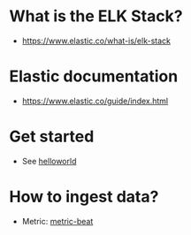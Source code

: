 # What is the ELK Stack?
- https://www.elastic.co/what-is/elk-stack

# Elastic documentation
- https://www.elastic.co/guide/index.html

# Get started
- See [helloworld](./helloworld/)

# How to ingest data?
- Metric: [metric-beat](./metric-beat/)
